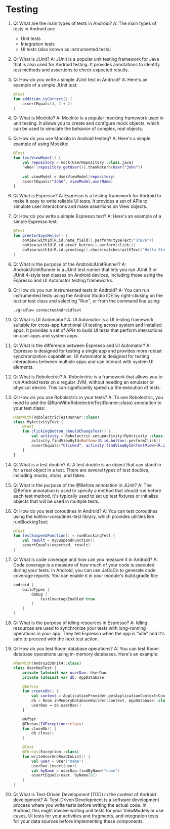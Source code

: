 # Testing

1. Q: What are the main types of tests in Android?
   A: The main types of tests in Android are:
   - Unit tests
   - Integration tests
   - UI tests (also known as instrumented tests)

2. Q: What is JUnit?
   A: JUnit is a popular unit testing framework for Java that is also used for Android testing. It provides annotations to identify test methods and assertions to check expected results.

3. Q: How do you write a simple JUnit test in Android?
   A: Here's an example of a simple JUnit test:
   ```kotlin
   @Test
   fun addition_isCorrect() {
       assertEquals(4, 2 + 2)
   }
   ```

4. Q: What is Mockito?
   A: Mockito is a popular mocking framework used in unit testing. It allows you to create and configure mock objects, which can be used to simulate the behavior of complex, real objects.

5. Q: How do you use Mockito in Android testing?
   A: Here's a simple example of using Mockito:
   ```kotlin
   @Test
   fun testViewModel() {
       val repository = mock(UserRepository::class.java)
       `when`(repository.getUser()).thenReturn(User("John"))
       
       val viewModel = UserViewModel(repository)
       assertEquals("John", viewModel.userName)
   }
   ```

6. Q: What is Espresso?
   A: Espresso is a testing framework for Android to make it easy to write reliable UI tests. It provides a set of APIs to simulate user interactions and make assertions on View objects.

7. Q: How do you write a simple Espresso test?
   A: Here's an example of a simple Espresso test:
   ```kotlin
   @Test
   fun greeterSaysHello() {
       onView(withId(R.id.name_field)).perform(typeText("Steve"))
       onView(withId(R.id.greet_button)).perform(click())
       onView(withId(R.id.greeting)).check(matches(withText("Hello Steve!")))
   }
   ```

8. Q: What is the purpose of the AndroidJUnitRunner?
   A: AndroidJUnitRunner is a JUnit test runner that lets you run JUnit 3 or JUnit 4-style test classes on Android devices, including those using the Espresso and UI Automator testing frameworks.

9. Q: How do you run instrumented tests in Android?
   A: You can run instrumented tests using the Android Studio IDE by right-clicking on the test or test class and selecting "Run", or from the command line using:
   ```
   ./gradlew connectedAndroidTest
   ```

10. Q: What is UI Automator?
    A: UI Automator is a UI testing framework suitable for cross-app functional UI testing across system and installed apps. It provides a set of APIs to build UI tests that perform interactions on user apps and system apps.

11. Q: What is the difference between Espresso and UI Automator?
    A: Espresso is designed for testing a single app and provides more robust synchronization capabilities. UI Automator is designed for testing interactions between multiple apps and can interact with system UI elements.

12. Q: What is Robolectric?
    A: Robolectric is a framework that allows you to run Android tests on a regular JVM, without needing an emulator or physical device. This can significantly speed up the execution of tests.

13. Q: How do you use Robolectric in your tests?
    A: To use Robolectric, you need to add the @RunWith(RobolectricTestRunner::class) annotation to your test class:
    ```kotlin
    @RunWith(RobolectricTestRunner::class)
    class MyActivityTest {
        @Test
        fun clickingButton_shouldChangeText() {
            val activity = Robolectric.setupActivity(MyActivity::class.java)
            activity.findViewById<Button>(R.id.button).performClick()
            assertEquals("Clicked", activity.findViewById<TextView>(R.id.text).text)
        }
    }
    ```

14. Q: What is a test double?
    A: A test double is an object that can stand in for a real object in a test. There are several types of test doubles, including mocks, stubs, and fakes.

15. Q: What is the purpose of the @Before annotation in JUnit?
    A: The @Before annotation is used to specify a method that should run before each test method. It's typically used to set up test fixtures or initialize objects that will be used in multiple tests.

16. Q: How do you test coroutines in Android?
    A: You can test coroutines using the kotlinx-coroutines-test library, which provides utilities like runBlockingTest:
    ```kotlin
    @Test
    fun testSuspendFunction() = runBlockingTest {
        val result = mySuspendFunction()
        assertEquals(expected, result)
    }
    ```

17. Q: What is code coverage and how can you measure it in Android?
    A: Code coverage is a measure of how much of your code is executed during your tests. In Android, you can use JaCoCo to generate code coverage reports. You can enable it in your module's build.gradle file:
    ```groovy
    android {
        buildTypes {
            debug {
                testCoverageEnabled true
            }
        }
    }
    ```

18. Q: What is the purpose of idling resources in Espresso?
    A: Idling resources are used to synchronize your tests with long-running operations in your app. They tell Espresso when the app is "idle" and it's safe to proceed with the next test action.

19. Q: How do you test Room database operations?
    A: You can test Room database operations using in-memory databases. Here's an example:
    ```kotlin
    @RunWith(AndroidJUnit4::class)
    class UserDaoTest {
        private lateinit var userDao: UserDao
        private lateinit var db: AppDatabase

        @Before
        fun createDb() {
            val context = ApplicationProvider.getApplicationContext<Context>()
            db = Room.inMemoryDatabaseBuilder(context, AppDatabase::class.java).build()
            userDao = db.userDao()
        }

        @After
        @Throws(IOException::class)
        fun closeDb() {
            db.close()
        }

        @Test
        @Throws(Exception::class)
        fun writeUserAndReadInList() {
            val user = User("name")
            userDao.insert(user)
            val byName = userDao.findByName("name")
            assertEquals(user, byName[0])
        }
    }
    ```

20. Q: What is Test-Driven Development (TDD) in the context of Android development?
    A: Test-Driven Development is a software development process where you write tests before writing the actual code. In Android, this might involve writing unit tests for your ViewModels or use cases, UI tests for your activities and fragments, and integration tests for your data sources before implementing these components.
